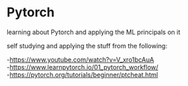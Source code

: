 # Pytorch
 learning about Pytorch and applying the ML principals on it

self studying and applying the stuff from the following:

-https://www.youtube.com/watch?v=V_xro1bcAuA <br>
-https://www.learnpytorch.io/01_pytorch_workflow/ <br>
-https://pytorch.org/tutorials/beginner/ptcheat.html <br>
